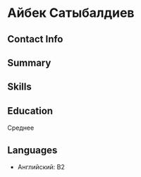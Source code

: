 # Айбек Сатыбалдиев

## Contact Info


## Summary


## Skills

  

## Education
Среднее



## Languages
- Английский: B2
